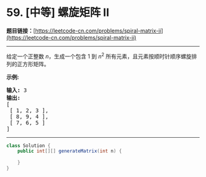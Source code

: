 # 59. [中等] 螺旋矩阵 II

**题目链接：**[https://leetcode-cn.com/problems/spiral-matrix-ii](https://leetcode-cn.com/problems/spiral-matrix-ii)

---

<div class="content__1Y2H">
 <div class="notranslate">
  <p>给定一个正整数&nbsp;<em>n</em>，生成一个包含 1 到&nbsp;<em>n</em><sup>2</sup>&nbsp;所有元素，且元素按顺时针顺序螺旋排列的正方形矩阵。</p> 
  <p><strong>示例:</strong></p> 
  <pre class="language-text"><strong>输入:</strong> 3
<strong>输出:</strong>
[
 [ 1, 2, 3 ],
 [ 8, 9, 4 ],
 [ 7, 6, 5 ]
]</pre> 
 </div>
</div>

---

```java
class Solution {
    public int[][] generateMatrix(int n) {
        
    }
}
```